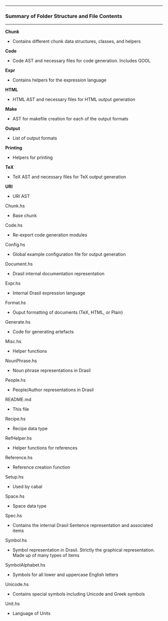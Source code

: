 --------------------------------------------------
### Summary of Folder Structure and File Contents
--------------------------------------------------

**Chunk**
  - Contains different chunk data structures, classes, and helpers
  
**Code**
  - Code AST and necessary files for code generation. Includes GOOL
  
**Expr**
  - Contains helpers for the expression language
  
**HTML**
  - HTML AST and necessary files for HTML output generation

**Make**
  - AST for makefile creation for each of the output formats

**Output**
  - List of output formats

**Printing**
  - Helpers for printing

**TeX**
  - TeX AST and necessary files for TeX output generation

**URI**
  - URI AST

Chunk.hs
  - Base chunk

Code.hs
  - Re-export code generation modules

Config.hs
  - Global example configuration file for output generation

Document.hs
  - Drasil internal documentation representation

Expr.hs
  - Internal Drasil expression language

Format.hs
  - Ouput formatting of documents (TeX, HTML, or Plain)

Generate.hs
  - Code for generating artefacts

Misc.hs
  - Helper functions

NounPhrase.hs
  - Noun phrase representations in Drasil

People.hs
  - People/Author representations in Drasil

README.md
  - This file

Recipe.hs
  - Recipe data type

RefHelper.hs
  - Helper functions for references

Reference.hs
  - Reference creation function

Setup.hs
  - Used by cabal
  
Space.hs
  - Space data type

Spec.hs
  - Contains the internal Drasil Sentence representation and associated items

Symbol.hs
  - Symbol representation in Drasil. Strictly the graphical representation.
  Made up of many types of items

SymbolAlphabet.hs
  - Symbols for all lower and uppercase English letters

Unicode.hs
  - Contains special symbols including Unicode and Greek symbols

Unit.hs
  - Language of Units
  